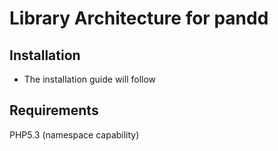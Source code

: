 # Library Architecture for pandd
## Installation
* The installation guide will follow

## Requirements
PHP5.3 (namespace capability)

